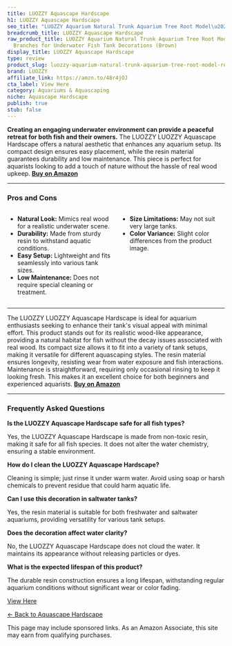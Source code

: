 ```yaml
---
title: LUOZZY Aquascape Hardscape
h1: LUOZZY Aquascape Hardscape
seo_title: "LUOZZY Aquarium Natural Trunk Aquarium Tree Root Model\u2026"
breadcrumb_title: LUOZZY Aquascape Hardscape
raw_product_title: LUOZZY Aquarium Natural Trunk Aquarium Tree Root Model Resin Wood
  Branches for Underwater Fish Tank Decorations (Brown)
display_title: LUOZZY Aquascape Hardscape
type: review
product_slug: luozzy-aquarium-natural-trunk-aquarium-tree-root-model-resin-wood-branc-543edba6
brand: LUOZZY
affiliate_link: https://amzn.to/48r4jOJ
cta_label: View Here
category: Aquariums & Aquascaping
niche: Aquascape Hardscape
publish: true
stub: false
---
```


<div id="intro" class="full-width">
  <p><strong>Creating an engaging underwater environment can provide a peaceful retreat for both fish and their owners.</strong> The LUOZZY LUOZZY Aquascape Hardscape offers a natural aesthetic that enhances any aquarium setup. Its compact design ensures easy placement, while the resin material guarantees durability and low maintenance. This piece is perfect for aquarists looking to add a touch of nature without the hassle of real wood upkeep. <a href="https://amzn.to/48r4jOJ" rel="nofollow sponsored noopener" target="_blank"><strong>Buy on Amazon</strong></a></p>
</div>

<hr />
<h3 id="pros-cons">Pros and Cons</h3>
<div class="pc-grid" style="display:grid;grid-template-columns:1fr 1fr;gap:16px;">
  <ul>
    <li><strong>Natural Look:</strong> Mimics real wood for a realistic underwater scene.</li>
    <li><strong>Durability:</strong> Made from sturdy resin to withstand aquatic conditions.</li>
    <li><strong>Easy Setup:</strong> Lightweight and fits seamlessly into various tank sizes.</li>
    <li><strong>Low Maintenance:</strong> Does not require special cleaning or treatment.</li>
  </ul>
  <ul>
    <li><strong>Size Limitations:</strong> May not suit very large tanks.</li>
    <li><strong>Color Variance:</strong> Slight color differences from the product image.</li>
  </ul>
</div>
<hr />

<div class="full-width">
  <p>The LUOZZY LUOZZY Aquascape Hardscape is ideal for aquarium enthusiasts seeking to enhance their tank's visual appeal with minimal effort. This product stands out for its realistic wood-like appearance, providing a natural habitat for fish without the decay issues associated with real wood. Its compact size allows it to fit into a variety of tank setups, making it versatile for different aquascaping styles. The resin material ensures longevity, resisting wear from water exposure and fish interactions. Maintenance is straightforward, requiring only occasional rinsing to keep it looking fresh. This makes it an excellent choice for both beginners and experienced aquarists. <a href="https://amzn.to/48r4jOJ" rel="nofollow sponsored noopener" target="_blank"><strong>Buy on Amazon</strong></a></p>
</div>

<hr />
<h3 id="faqs">Frequently Asked Questions</h3>

<p><strong>Is the LUOZZY Aquascape Hardscape safe for all fish types?</strong></p>
<p>Yes, the LUOZZY Aquascape Hardscape is made from non-toxic resin, making it safe for all fish species. It does not alter the water chemistry, ensuring a stable environment.</p>

<p><strong>How do I clean the LUOZZY Aquascape Hardscape?</strong></p>
<p>Cleaning is simple; just rinse it under warm water. Avoid using soap or harsh chemicals to prevent residue that could harm aquatic life.</p>

<p><strong>Can I use this decoration in saltwater tanks?</strong></p>
<p>Yes, the resin material is suitable for both freshwater and saltwater aquariums, providing versatility for various tank setups.</p>

<p><strong>Does the decoration affect water clarity?</strong></p>
<p>No, the LUOZZY Aquascape Hardscape does not cloud the water. It maintains its appearance without releasing particles or dyes.</p>

<p><strong>What is the expected lifespan of this product?</strong></p>
<p>The durable resin construction ensures a long lifespan, withstanding regular aquarium conditions without significant wear or color fading.</p>
<p><a class="btn" href="https://amzn.to/48r4jOJ" target="_blank" rel="nofollow sponsored noopener">View Here</a></p>
<p><a href="/roundups/aquariums-aquascaping/aquascape-hardscape/">← Back to Aquascape Hardscape</a></p>
<aside class="disclosure">This page may include sponsored links. As an Amazon Associate, this site may earn from qualifying purchases.</aside>

